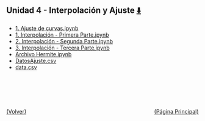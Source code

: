 
<html>
<body>
<h2>Unidad 4 - Interpolación y Ajuste <a href="https://downgit.github.io/#/home?url=https://github.com/Apuntes-FIUBA/Apuntes-Electronica/tree/main/95 - Computación/9504 - Analisis Numerico I/Comision Schwarz-Sosa/Clases Practica/Unidad 4 - Interpolación y Ajuste" style="font-size:20px">  ⬇️ </a></h2>
<ul>
    <li><a href="1. Ajuste de curvas.ipynb">1. Ajuste de curvas.ipynb</a></li>
    <li><a href="1. Interpolación -  Primera Parte.ipynb">1. Interpolación -  Primera Parte.ipynb</a></li>
    <li><a href="2. Interpolación -  Segunda Parte.ipynb">2. Interpolación -  Segunda Parte.ipynb</a></li>
    <li><a href="3. Interpolación -  Tercera Parte.ipynb">3. Interpolación -  Tercera Parte.ipynb</a></li>
    <li><a href="Archivo Hermite.ipynb">Archivo Hermite.ipynb</a></li>
    <li><a href="DatosAjuste.csv">DatosAjuste.csv</a></li>
    <li><a href="data.csv">data.csv</a></li>
</ul>
</body>
</html>
















<br><br><br><br><br><a href="../" style="float: left">(Volver)</a> <a href="https://apuntes-fiuba.github.io/Apuntes-Electronica" style="float: right">(Página Principal)</a>
